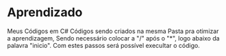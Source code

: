 # Aprendizado
Meus Códigos em C#
Códigos sendo criados na mesma Pasta pra otimizar a aprendizagem,
Sendo necessário colocar a "/" após o "*", logo abaixo da palavra "inicio".
Com estes passos será possível execultar o código.
